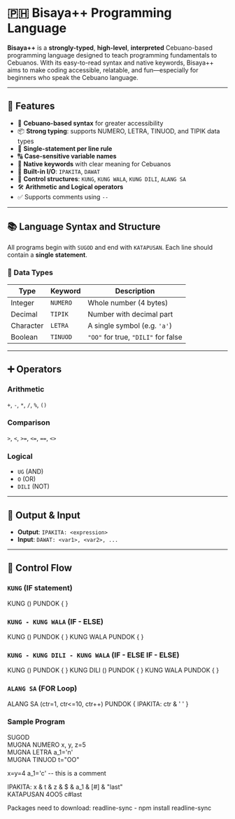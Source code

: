 # 🇵🇭 Bisaya++ Programming Language

**Bisaya++** is a **strongly-typed**, **high-level**, **interpreted** Cebuano-based programming language designed to teach programming fundamentals to Cebuanos. With its easy-to-read syntax and native keywords, Bisaya++ aims to make coding accessible, relatable, and fun—especially for beginners who speak the Cebuano language.

---

## 📌 Features

- 🧠 **Cebuano-based syntax** for greater accessibility
- 📦 **Strong typing**: supports NUMERO, LETRA, TINUOD, and TIPIK data types
- 📄 **Single-statement per line rule**
- 🔠 **Case-sensitive variable names**
- 💬 **Native keywords** with clear meaning for Cebuanos
- 🧾 **Built-in I/O**: `IPAKITA`, `DAWAT`
- 🔁 **Control structures**: `KUNG`, `KUNG WALA`, `KUNG DILI`, `ALANG SA`
- 🛠️ **Arithmetic and Logical operators**
- ✅ Supports comments using `--`

---

## 📚 Language Syntax and Structure

All programs begin with `SUGOD` and end with `KATAPUSAN`. Each line should contain a **single statement**.

### 🔡 Data Types

| Type      | Keyword   | Description                              |
|-----------|-----------|------------------------------------------|
| Integer   | `NUMERO`  | Whole number (4 bytes)                   |
| Decimal   | `TIPIK`   | Number with decimal part                 |
| Character | `LETRA`   | A single symbol (e.g. `'a'`)             |
| Boolean   | `TINUOD`  | `"OO"` for true, `"DILI"` for false      |

---

## ➕ Operators

### Arithmetic  
`+`, `-`, `*`, `/`, `%`, `()`  

### Comparison  
`>`, `<`, `>=`, `<=`, `==`, `<>`  

### Logical  
- `UG` (AND)  
- `O` (OR)  
- `DILI` (NOT)  

---

## 🧾 Output & Input

- **Output**: `IPAKITA: <expression>`  
- **Input**: `DAWAT: <var1>, <var2>, ...`

---

## 🔁 Control Flow

### `KUNG` (IF statement)

KUNG (<condition>)
PUNDOK {
   <statements>
}

### `KUNG - KUNG WALA` (IF - ELSE)
KUNG (<condition>)
PUNDOK {
   <statements>
}
KUNG WALA
PUNDOK {
   <statements>
}

### `KUNG - KUNG DILI - KUNG WALA` (IF - ELSE IF - ELSE)
KUNG (<condition>)
PUNDOK {
   <statements>
}
KUNG DILI (<condition>)
PUNDOK {
   <statements>
}
KUNG WALA
PUNDOK {
   <statements>
}

### `ALANG SA` (FOR Loop)

ALANG SA (ctr=1, ctr<=10, ctr++)
PUNDOK {
   IPAKITA: ctr & ' '
}
### Sample Program
SUGOD  
MUGNA NUMERO x, y, z=5  
MUGNA LETRA a_1='n'  
MUGNA TINUOD t="OO"  

x=y=4 
a_1='c' -- this is a comment  

IPAKITA: x & t & z & $ & a_1 & [#] & "last"  
KATAPUSAN
4OO5
c#last





Packages need to download:
readline-sync - npm install readline-sync


